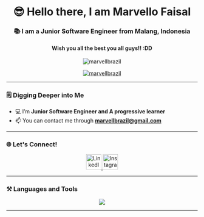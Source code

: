 <h1 align="center">😎 Hello there, I am Marvello Faisal</h1>
<h3 align="center">📚 I am a Junior Software Engineer from Malang, Indonesia</h3>
<h4 align="center">Wish you all the best you all guys!! :DD</h4>

<p align="center">
  <img src="https://komarev.com/ghpvc/?username=marvellbrazil&label=Profile%20views&color=7F00FF&style=for-the-badge" alt="marvellbrazil" />
</p>

<p align="center">
  <a href="https://github.com/ryo-ma/github-profile-trophy">
    <img src="https://github-profile-trophy.vercel.app/?username=marvellbrazil&theme=radical&no-frame=true&no-bg=true&margin-w=4" alt="marvellbrazil" />
  </a>
</p>

---

### 🗒️ Digging Deeper into Me
- 💻 I’m **Junior Software Engineer and A progressive learner**
- 📫 You can contact me through **marvellbrazil@gmail.com**

---

### 🌐 Let's Connect!
<p align="center">
  <a href="https://linkedin.com/in/](https://www.linkedin.com/in/marvello-faisal-912132318/" target="_blank">
    <img src="https://skillicons.dev/icons?i=linkedin" height="40" alt="LinkedIn"/>
  </a>
  <a href="https://instagram.com/akufaisal._" target="_blank">
    <img src="https://skillicons.dev/icons?i=instagram" height="40" alt="Instagram"/>
  </a>
</p>

---

### ⚒️ Languages and Tools
<p align="center">
  <img src="https://skillicons.dev/icons?i=androidstudio,bash,bootstrap,css,cloudflare,devto,discord,dotnet,figma,googlecloud,git,gitlab,github,gmail,godot,html,idea,instagram,java,javascript,kali,laravel,linkedin,linux,markdown,mysql,neovim,nodejs,notion,npm,php,phpstorm,powershell,python,sqlite,svg,sass,stackoverflow,symfony,tailwind,twitter,vim,vscode,vercel,visualstudio,vite,windows,wordpress" />
  <link href="https://img.shields.io/badge/WhatsApp-25D366?logo=whatsapp&logoColor=fff&style=flat">
</p>

---
